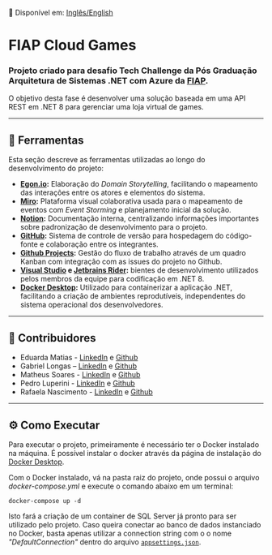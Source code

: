 📄 Disponível em: [Inglês/English](README.en.md)

# FIAP Cloud Games

### Projeto criado para desafio Tech Challenge da Pós Graduação Arquitetura de Sistemas .NET com Azure da [FIAP](https://www.fiap.com.br/).

O objetivo desta fase é desenvolver uma solução baseada em uma API REST em .NET 8 para gerenciar uma loja virtual de games.

---
## 🔧 Ferramentas
Esta seção descreve as ferramentas utilizadas ao longo do desenvolvimento do projeto:

- **[Egon.io](https://egon.io/):** Elaboração do *Domain Storytelling*, facilitando o mapeamento das interações entre os atores e elementos do sistema.
- **[Miro](https://miro.com/):** Plataforma visual colaborativa usada para o mapeamento de eventos com *Event Storming* e planejamento inicial da solução.
- **[Notion](https://www.notion.so/):** Documentação interna, centralizando informações importantes sobre padronização de desenvolvimento para o projeto.
- **[GitHub](https://github.com/):** Sistema de controle de versão para hospedagem do código-fonte e colaboração entre os integrantes.
- **[Github Projects](https://docs.github.com/pt/issues/planning-and-tracking-with-projects/learning-about-projects/about-projects):** Gestão do fluxo de trabalho através de um quadro Kanban com integração com as issues do projeto no Github.
- **[Visual Studio](https://visualstudio.microsoft.com/pt-br/) e [Jetbrains Rider](https://www.jetbrains.com/rider/):** bientes de desenvolvimento utilizados pelos membros da equipe para codificação em .NET 8.
- **[Docker Desktop]():** Utilizado para containerizar a aplicação .NET, facilitando a criação de ambientes reprodutíveis, independentes do sistema operacional dos desenvolvedores.



---
## 🤝 Contribuidores

- Eduarda Matias - [LinkedIn](https://www.linkedin.com/in/eduarda-matias/) e [Github](https://github.com/eduardamatias)
- Gabriel Longas – [LinkedIn](https://www.linkedin.com/in/gabriellongas/) e [Github](https://github.com/gabriellongas)
- Matheus Soares - [LinkedIn](https://www.linkedin.com/in/matheus-soares-camacho-947859209/) e [Github](https://github.com/MatFoxDie)
- Pedro Luperini - [LinkedIn](https://www.linkedin.com/in/pedro-luperini-piza/) e [Github](https://github.com/BRPeekz)
- Rafaela Nascimento - [LinkedIn](https://www.linkedin.com/in/rafaela-nasc/) e [Github](https://github.com/RafaelaNasciment)

---
## ⚙️ Como Executar

Para executar o projeto, primeiramente é necessário ter o Docker instalado na máquina.
É possível instalar o docker através da página de instalação do [Docker Desktop](https://docs.docker.com/desktop/setup/install/windows-install/).

Com o Docker instalado, vá na pasta raiz do projeto, onde possui o arquivo *docker-compose.yml* e execute o comando abaixo em um terminal:

```
docker-compose up -d
```
Isto fará a criação de um container de SQL Server já pronto para ser utilizado pelo projeto.
Caso queira conectar ao banco de dados instanciado no Docker, basta apenas utilizar a connection string com o o nome *"DefaultConnection"* dentro do arquivo  [`appsettings.json`](src/FIAP.CloudGames.API/appsettings.json).